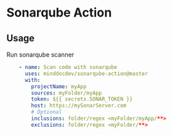 # Sonarqube Action

## Usage

Run sonarqube scanner

```yaml
    - name: Scan code with sonarqube
      uses: minddocdev/sonarqube-action@master
      with:
        projectName: myApp
        sources: myFolder/myApp
        token: ${{ secrets.SONAR_TOKEN }}
        host: https://mySonarServer.com
        # Optional
        inclusions: folder/regex <myFolder/myApp/**>
        exclusions: folder/regex <myFolder/**>
```
